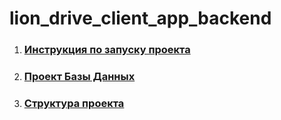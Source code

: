 # lion_drive_client_app_backend

1. ### [Инструкция по запуску проекта](./guide/project_start.md)
2. ### [Проект Базы Данных](https://drawsql.app/teams/autoshare/diagrams/copy-of-autosharing)
3. ### [Структура проекта](./guide/project_structure.md)